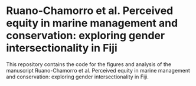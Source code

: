 # Ruano-Chamorro et al. Perceived equity in marine management and conservation: exploring gender intersectionality in Fiji

This repository contains the code for the figures and analysis of the manuscript Ruano-Chamorro et al. Perceived equity in marine management and conservation: exploring gender intersectionality in Fiji.
